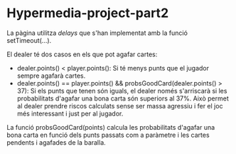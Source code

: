 # Hypermedia-project-part2

La pàgina utilitza *delays* que s'han implementat amb la funció setTimeout(...). 

El dealer té dos casos en els que pot agafar cartes:
- dealer.points() < player.points(): Si té menys punts que el jugador sempre agafarà cartes.
- dealer.points() == player.points() && probsGoodCard(dealer.points() > 37): Si els punts que tenen són iguals, el dealer  només s'arriscarà si les probabilitats d'agafar una bona carta són superiors al 37%. Això permet al dealer prendre riscos calculats sense ser massa agressiu i fer el joc més interessant i just per al jugador.

La funció probsGoodCard(points) calcula les probabilitats d'agafar una bona carta en funció dels punts passats com a paràmetre i les cartes pendents i agafades de la baralla.
